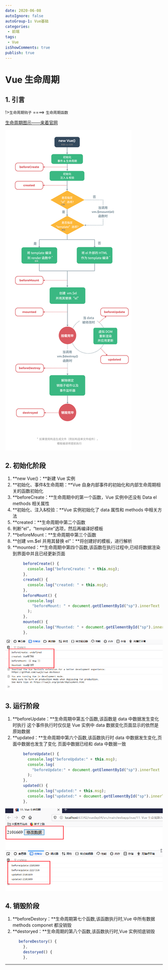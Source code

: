 ```yaml
---
date: 2020-06-08
autoIgnore: false
autoGroup-1: Vue基础
categories:
 - 前端
tags:
 - Vue
isShowComments: true
publish: true
---
```


# Vue 生命周期

## 1. 引言

!>`生命周期钩子` ====> `生命周期函数`

[生命周期图示——来着官网](https://cn.vuejs.org/v2/guide/instance.html#%E7%94%9F%E5%91%BD%E5%91%A8%E6%9C%9F%E5%9B%BE%E7%A4%BA)

![初始化阶段](media/4.Vue生命周期.assets/生命周期图示.png)

## 2. 初始化阶段

1. **new Vue()：**新建 Vue 实例
2. **初始化、事件&生命周期：**Vue 自身内部事件的初始化和内部生命周期相关的函数初始化
3. **beforeCreate：**生命周期中的第一个函数，Vue 实例中还没有 Data el methods 相关属性
4. **初始化、注入&校验：**Vue 实例初始化了 data 属性和 methods 中相关方法
5. **created：**生命周期中第二个函数
6. 判断“el”，“template”选项，然后再编译好模板
7. **beforeMount：**生命周期中第三个函数
8. **创建 vm.$el 并用其替换 el”：**将创建好的模板，进行解析
9. **mounted：**生命周期中第四个函数,该函数在执行过程中,已经将数据渲染到界面中并且已经更新页面

```js
		beforeCreate() {
          console.log("beforeCreate: " + this.msg);
        },
        created() {
          console.log("created: " + this.msg);
        },
        beforeMount() {
          console.log(
            "beforeMount: " + document.getElementById("sp").innerText
          );
        },
        mounted() {
          console.log("Mounted: " + document.getElementById("sp").innerText);
        },
```

![image-20210211100054930](media/4.Vue生命周期.assets/image-20210211100054930.png)

## 3. 运行阶段

1. **beforeUpdate：**生命周期中第五个函数,该函数是 data 中数据发生变化时执行 这个事件执行时仅仅是 Vue 实例中 data 数据变化页面显示的依然是原始数据
2. **updated：**生命周期中第六个函数,该函数执行时 data 中数据发生变化,页面中数据也发生了变化 页面中数据已经和 data 中数据一致

```js
  		beforeUpdate() {
          console.log("beforeUpdate:" + this.msg);
          console.log(
            "beforeUpdate:" + document.getElementById("sp").innerText
          );
        },
        updated() {
          console.log("updated:" + this.msg);
          console.log("updated:" + document.getElementById("sp").innerText);
        },
```

![image-20200425134348041](media/4.Vue生命周期.assets/image-20200425134348041.png)

## 4. 销毁阶段

1. **beforeDestory：**生命周期第七个函数,该函数执行时,Vue 中所有数据 methods componet 都没销毁
2. **destoryed：**生命周期的第八个函数,该函数执行时,Vue 实例彻底销毁

```js
  	  beforeDestory() {
        },
        destoryed() {
        },
```

---
